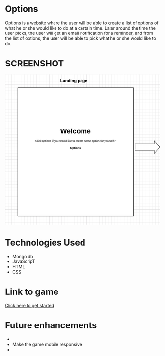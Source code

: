 # Options
Options is a website where the user will be able to create a list of options of what he or she would like to do at a certain time. Later around the time the user picks, the user will get an email notification for a reminder, and from the list of options, the user will be able to pick what he or she would like to do. 

# SCREENSHOT
![landing.png](https://github.com/Jaice561/mongoose-choices/blob/master/landing.png)

# Technologies Used
- Mongo db
- JavaScripT
- HTML
- CSS

# Link to game
[Click here to get started]()

# Future enhancements
- 
- Make the game mobile responsive 
- 